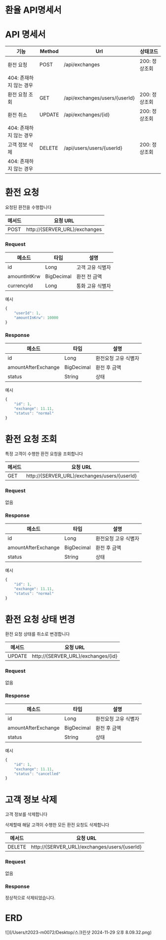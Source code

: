 # 환율 API명세서

# API 명세서

| **기능** | **Method** | **Url** | **상태코드** |
| --- | --- | --- | --- |
| 환전 요청  | POST | /api/exchanges | 200: 정상조회
404: 존재하지 않는 경우 |
| 환전 요청 조회 | GET | /api/exchanges/users/{userId} | 200: 정상조회 |
| 환전 취소 | UPDATE | /api/exchanges/{id} | 200: 정상조회
404: 존재하지 않는 경우 |
| 고객 정보 삭제 | DELETE | /api/users/users/{userId} | 200: 정상조회
404: 존재하지 않는 경우 |

# **환전 요청**

요청된 환전을 수행합니다

| **메서드** | **요청 URL** |
| --- | --- |
| POST | http://{SERVER_URL}/exchanges |

### **Request**

| **메소드** | **타입** | **설명** |
| --- | --- | --- |
| id | Long | 고객 고유 식별자 |
| amountIntKrw | BigDecimal | 환전 전 금액 |
| currencyId | Long | 통화 고유 식별자 |

예시

```jsx
{
    "userId": 1,
    "amountInKrw": 10000    
}
```

### **Response**

| **메소드** | **타입** | **설명** |
| --- | --- | --- |
| id | Long | 환전요청 고유 식별자 |
| amountAfterExchange | BigDecimal | 환전 후 금액 |
| status | String | 상태 |

예시

```jsx
{
    "id": 1,
    "exchange": 11.11,
    "status": "normal"
}
```

# **환전 요청 조회**

특정 고객이 수행한 환전 요청을 조회합니다

| **메서드** | **요청 URL** |
| --- | --- |
| GET | http://{SERVER_URL}/exchanges/users/{userId} |

### **Request**

없음

### **Response**

| **메소드** | **타입** | **설명** |
| --- | --- | --- |
| id | Long | 환전요청 고유 식별자 |
| amountAfterExchange | BigDecimal | 환전 후 금액 |
| status | String | 상태 |

예시

```jsx
{
    "id": 1,
    "exchange": 11.11,
    "status": "normal"
}
```

# **환전 요청 상태 변경**

환전 요청 상태를 취소로 변경합니다

| **메서드** | **요청 URL** |
| --- | --- |
| UPDATE | http://{SERVER_URL}/exchanges/{id} |

### **Request**

없음

### **Response**

| **메소드** | **타입** | **설명** |
| --- | --- | --- |
| id | Long | 환전요청 고유 식별자 |
| amountAfterExchange | BigDecimal | 환전 후 금액 |
| status | String | 상태 |

예시

```jsx
{
    "id": 1,
    "exchange": 11.11,
    "status": "cancelled"
}
```

# **고객 정보 삭제**

고객 정보를 삭제합니다

삭제할때 해달 고객이 수행한 모든 환전 요청도 삭제합니다

| **메서드** | **요청 URL** |
| --- | --- |
| DELETE | http://{SERVER_URL}/exchanges/users/{userId} |

### **Request**

없음

### **Response**

정상적으로 삭제되었습니다.

# **ERD**
![](/Users/t2023-m0072/Desktop/스크린샷 2024-11-29 오후 8.09.32.png)